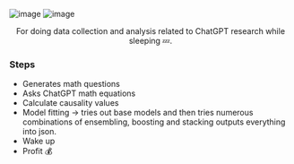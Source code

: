 ![image](https://user-images.githubusercontent.com/84760072/221041560-842b16a1-6ed4-4625-a301-b4fc258fda4d.png)
![image](https://user-images.githubusercontent.com/84760072/221075022-6f59bf12-af65-4873-9cb4-b04d495e6e61.png)

<p align="center">
  For doing data collection and analysis related to ChatGPT research while sleeping 💤.
</p>


### Steps
- Generates math questions
- Asks ChatGPT math equations
- Calculate causality values
- Model fitting -> tries out base models and then tries numerous combinations of ensembling, boosting and stacking outputs everything into json.
- Wake up
- Profit 💰
